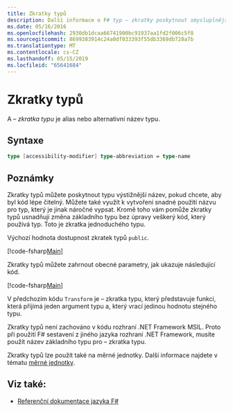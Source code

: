 ```yaml
---
title: Zkratky typů
description: Další informace o F# typ – zkratky poskytnout smysluplnějšího názvu typu Pokud chcete, aby byl kód lépe čitelný.
ms.date: 05/16/2016
ms.openlocfilehash: 2930db1dcaa66741900bc91937aa1fd2f006c5f8
ms.sourcegitcommit: 8699383914c24a0df033393f55db3369db728a7b
ms.translationtype: MT
ms.contentlocale: cs-CZ
ms.lasthandoff: 05/15/2019
ms.locfileid: "65641684"
---
```

# <a name="type-abbreviations"></a>Zkratky typů

A *– zkratka typu* je alias nebo alternativní název typu.

## <a name="syntax"></a>Syntaxe

```fsharp
type [accessibility-modifier] type-abbreviation = type-name
```

## <a name="remarks"></a>Poznámky

Zkratky typů můžete poskytnout typu výstižnější název, pokud chcete, aby byl kód lépe čitelný. Můžete také využít k vytvoření snadné použití názvu pro typ, který je jinak náročné vypsat. Kromě toho vám pomůže zkratky typů usnadňují změna základního typu bez úpravy veškerý kód, který používá typ. Toto je zkratka jednoduchého typu.

Výchozí hodnota dostupnost zkratek typů `public`.

[!code-fsharp[Main](../../../samples/snippets/fsharp/lang-ref-1/snippet2301.fs)]

Zkratky typů můžete zahrnout obecné parametry, jak ukazuje následující kód.

[!code-fsharp[Main](../../../samples/snippets/fsharp/lang-ref-1/snippet2302.fs)]

V předchozím kódu `Transform` je – zkratka typu, který představuje funkci, která přijímá jeden argument typu a, který vrací jedinou hodnotu stejného typu.

Zkratky typů není zachováno v kódu rozhraní .NET Framework MSIL. Proto při použití F# sestavení z jiného jazyka rozhraní .NET Framework, musíte použít název základního typu pro – zkratka typu.

Zkratky typů lze použít také na měrné jednotky. Další informace najdete v tématu [měrné jednotky](units-of-measure.md).

## <a name="see-also"></a>Viz také:

- [Referenční dokumentace jazyka F#](index.md)
